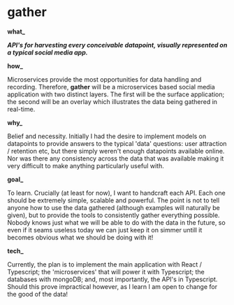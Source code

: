 # gather

**what_**

***API's for harvesting every conceivable datapoint, visually represented on a typical social media app.***

**how_**

Microservices provide the most opportunities for data handling and recording. Therefore, __gather__ will be a microservices based social media application with two distinct layers. The first will be the surface application; the second will be an overlay which illustrates the data being gathered in real-time. 

**why_**

Belief and necessity. Initially I had the desire to implement models on datapoints to provide answers to the typical 'data' questions: user attraction / retention etc, but there simply weren't enough datapoints available online. Nor was there any consistency across the data that was available making it very difficult to make anything particularly useful with.

**goal_**

To learn. Crucially (at least for now), I want to handcraft each API. Each one should be extremely simple, scalable and powerful. The point is not to tell anyone how to use the data gathered (although examples will naturally be given), but to provide the tools to consistently gather everything possible. Nobody knows just what we will be able to do with the data in the future, so even if it seams useless today we can just keep it on simmer untill it becomes obvious what we should be doing with it!

**tech_**

Currently, the plan is to implement the main application with React / Typescript; the 'microservices' that will power it with Typescript; the databases with mongoDB; and, most importantly, the API's in Typescript. Should this prove impractical however, as I learn I am open to change for the good of the data!